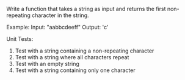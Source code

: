 Write a function that takes a string as input and returns the first non-repeating character in the string.

Example:
Input: "aabbcdeeff"
Output: 'c'

Unit Tests:

1. Test with a string containing a non-repeating character
2. Test with a string where all characters repeat
3. Test with an empty string
4. Test with a string containing only one character
